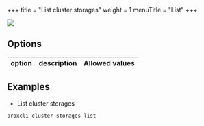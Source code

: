 +++
title = "List cluster storages"
weight = 1
menuTitle = "List"
+++


![](/images/proxcli_cluster_storages_list_help.png)

## Options

|option|description|Allowed values|
|---|---|---|


## Examples

- List cluster storages

```bash
proxcli cluster storages list
```


